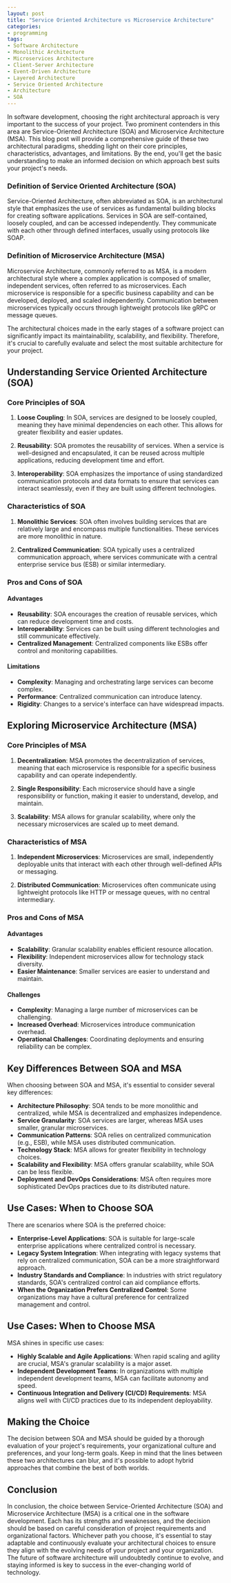 ```yaml
---
layout: post
title: "Service Oriented Architecture vs Microservice Architecture"
categories:
- programming
tags:
- Software Architecture
- Monolithic Architecture
- Microservices Architecture
- Client-Server Architecture
- Event-Driven Architecture
- Layered Architecture
- Service Oriented Architecture
- Architecture
- SOA
---
```


In software development, choosing the right architectural approach is very important to the success of your project. Two prominent contenders in this area are Service-Oriented Architecture (SOA) and Microservice Architecture (MSA). This blog post will provide a comprehensive guide of these two architectural paradigms, shedding light on their core principles, characteristics, advantages, and limitations. By the end, you'll get the basic understanding to make an informed decision on which approach best suits your project's needs.

### Definition of Service Oriented Architecture (SOA)

Service-Oriented Architecture, often abbreviated as SOA, is an architectural style that emphasizes the use of services as fundamental building blocks for creating software applications. Services in SOA are self-contained, loosely coupled, and can be accessed independently. They communicate with each other through defined interfaces, usually using protocols like SOAP.

### Definition of Microservice Architecture (MSA)

Microservice Architecture, commonly referred to as MSA, is a modern architectural style where a complex application is composed of smaller, independent services, often referred to as microservices. Each microservice is responsible for a specific business capability and can be developed, deployed, and scaled independently. Communication between microservices typically occurs through lightweight protocols like gRPC or message queues.

The architectural choices made in the early stages of a software project can significantly impact its maintainability, scalability, and flexibility. Therefore, it's crucial to carefully evaluate and select the most suitable architecture for your project.

## Understanding Service Oriented Architecture (SOA)

### Core Principles of SOA

1. **Loose Coupling**: In SOA, services are designed to be loosely coupled, meaning they have minimal dependencies on each other. This allows for greater flexibility and easier updates.

2. **Reusability**: SOA promotes the reusability of services. When a service is well-designed and encapsulated, it can be reused across multiple applications, reducing development time and effort.

3. **Interoperability**: SOA emphasizes the importance of using standardized communication protocols and data formats to ensure that services can interact seamlessly, even if they are built using different technologies.

### Characteristics of SOA

1. **Monolithic Services**: SOA often involves building services that are relatively large and encompass multiple functionalities. These services are more monolithic in nature.

2. **Centralized Communication**: SOA typically uses a centralized communication approach, where services communicate with a central enterprise service bus (ESB) or similar intermediary.

### Pros and Cons of SOA

#### Advantages

- **Reusability**: SOA encourages the creation of reusable services, which can reduce development time and costs.
- **Interoperability**: Services can be built using different technologies and still communicate effectively.
- **Centralized Management**: Centralized components like ESBs offer control and monitoring capabilities.

#### Limitations

- **Complexity**: Managing and orchestrating large services can become complex.
- **Performance**: Centralized communication can introduce latency.
- **Rigidity**: Changes to a service's interface can have widespread impacts.

## Exploring Microservice Architecture (MSA)

### Core Principles of MSA

1. **Decentralization**: MSA promotes the decentralization of services, meaning that each microservice is responsible for a specific business capability and can operate independently.

2. **Single Responsibility**: Each microservice should have a single responsibility or function, making it easier to understand, develop, and maintain.

3. **Scalability**: MSA allows for granular scalability, where only the necessary microservices are scaled up to meet demand.

### Characteristics of MSA

1. **Independent Microservices**: Microservices are small, independently deployable units that interact with each other through well-defined APIs or messaging.

2. **Distributed Communication**: Microservices often communicate using lightweight protocols like HTTP or message queues, with no central intermediary.

### Pros and Cons of MSA

#### Advantages

- **Scalability**: Granular scalability enables efficient resource allocation.
- **Flexibility**: Independent microservices allow for technology stack diversity.
- **Easier Maintenance**: Smaller services are easier to understand and maintain.

#### Challenges

- **Complexity**: Managing a large number of microservices can be challenging.
- **Increased Overhead**: Microservices introduce communication overhead.
- **Operational Challenges**: Coordinating deployments and ensuring reliability can be complex.

## Key Differences Between SOA and MSA

When choosing between SOA and MSA, it's essential to consider several key differences:

- **Architecture Philosophy**: SOA tends to be more monolithic and centralized, while MSA is decentralized and emphasizes independence.
- **Service Granularity**: SOA services are larger, whereas MSA uses smaller, granular microservices.
- **Communication Patterns**: SOA relies on centralized communication (e.g., ESB), while MSA uses distributed communication.
- **Technology Stack**: MSA allows for greater flexibility in technology choices.
- **Scalability and Flexibility**: MSA offers granular scalability, while SOA can be less flexible.
- **Deployment and DevOps Considerations**: MSA often requires more sophisticated DevOps practices due to its distributed nature.

## Use Cases: When to Choose SOA

There are scenarios where SOA is the preferred choice:

- **Enterprise-Level Applications**: SOA is suitable for large-scale enterprise applications where centralized control is necessary.
- **Legacy System Integration**: When integrating with legacy systems that rely on centralized communication, SOA can be a more straightforward approach.
- **Industry Standards and Compliance**: In industries with strict regulatory standards, SOA's centralized control can aid compliance efforts.
- **When the Organization Prefers Centralized Control**: Some organizations may have a cultural preference for centralized management and control.

## Use Cases: When to Choose MSA

MSA shines in specific use cases:

- **Highly Scalable and Agile Applications**: When rapid scaling and agility are crucial, MSA's granular scalability is a major asset.
- **Independent Development Teams**: In organizations with multiple independent development teams, MSA can facilitate autonomy and speed.
- **Continuous Integration and Delivery (CI/CD) Requirements**: MSA aligns well with CI/CD practices due to its independent deployability.

## Making the Choice

The decision between SOA and MSA should be guided by a thorough evaluation of your project's requirements, your organizational culture and preferences, and your long-term goals. Keep in mind that the lines between these two architectures can blur, and it's possible to adopt hybrid approaches that combine the best of both worlds.

## Conclusion

In conclusion, the choice between Service-Oriented Architecture (SOA) and Microservice Architecture (MSA) is a critical one in the software development. Each has its strengths and weaknesses, and the decision should be based on careful consideration of project requirements and organizational factors. Whichever path you choose, it's essential to stay adaptable and continuously evaluate your architectural choices to ensure they align with the evolving needs of your project and your organization. The future of software architecture will undoubtedly continue to evolve, and staying informed is key to success in the ever-changing world of technology.
